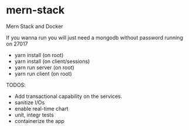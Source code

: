 # mern-stack
Mern Stack and Docker

If you wanna run you will just need a mongodb without password running on 27017

* yarn install (on root)
* yarn install (on client/sessions)
* yarn run server (on root)
* yarn run client (on root)

TODOS:

* Add transactional capability on the services.
* sanitize I/Os
* enable real-time chart
* unit, integr tests
* containerize the app
